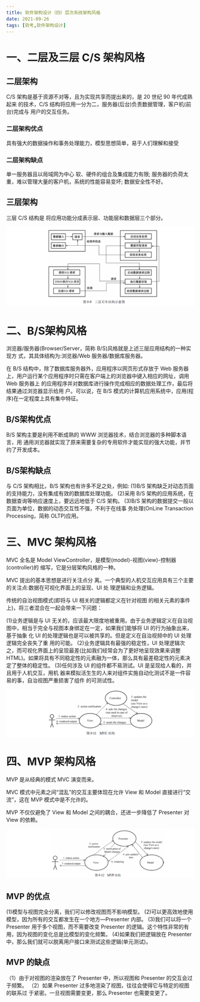 ```yaml
---
title: 软件架构设计（四）层次系统架构风格
date: 2021-09-26
tags: [软考,软件架构设计]
---
```



# 一、二层及三层 C/S 架构风格

## 二层架构
C/S 架构是基于资源不对等，且为实现共享而提出来的，是 20 世纪 90 年代成熟起来 的技术，C/S 结构将应用一分为二，服务器(后台)负责数据管理，客户机(前台)完成与 用户的交互任务。

### 二层架构优点
具有强大的数据操作和事务处理能力，模型思想简单，易于人们理解和接受

### 二层架构缺点
单一服务器且以局域网为中心
软、硬件的组合及集成能力有限;
服务器的负荷太重，难以管理大量的客户机，系统的性能容易变坏;
数据安全性不好。

## 三层架构
三层 C/S 结构是 将应用功能分成表示层、功能层和数据层三个部分。

![](/images/ruankao/6-40.png)

# 二、B/S架构风格

浏览器/服务器(Browser/Server，简称 B/S)风格就是上述三层应用结构的一种实现方 式，其具体结构为:浏览器/Web 服务器/数据库服务器。

在 B/S 结构中，除了数据库服务器外，应用程序以网页形式存放于 Web 服务器上，用户运行某个应用程序时只需在客户端上的浏览器中键入相应的网址，调用 Web 服务器上 的应用程序并对数据库进行操作完成相应的数据处理工作，最后将结果通过浏览器显示给用 户。可以说，在 B/S 模式的计算机应用系统中，应用(程序)在一定程度上具有集中特征。

## B/S架构优点
B/S 架构主要是利用不断成熟的 WWW 浏览器技术，结合浏览器的多种脚本语言，用 通用浏览器就实现了原来需要复杂的专用软件才能实现的强大功能，并节约了开发成本。

## B/S架构缺点
与 C/S 架构相比，B/S 架构也有许多不足之处，例如:
(1)B/S 架构缺乏对动态页面的支持能力，没有集成有效的数据库处理功能。
(2)采用 B/S 架构的应用系统，在数据查询等响应速度上，要远远地低于 C/S 架构。
(3)B/S 架构的数据提交一般以页面为单位，数据的动态交互性不强，不利于在线事 务处理(OnLine Transaction Processing，简称 OLTP)应用。

# 三、MVC 架构风格
MVC 全名是 Model ViewController，是模型(model)-视图(view)-控制器(controller)的 缩写，它是分层架构风格的一种。

MVC 提出的基本思想是进行关注点分 离。一个典型的人机交互应用具有三个主要的关注点:数据在可视化界面上的呈现、UI 处 理逻辑和业务逻辑。

传统的自治视图模式(即将与 UI 相关的逻辑都定义在针对视图 的相关元素的事件上)，将三者混合在一起会带来一下问题：

(1)业务逻辑是与 UI 无关的，应该最大限度地被重用。由于业务逻辑定义在自治视 图中，相当于完全与视图本身绑定在一定，如果我们能够将 UI 的行为抽象出来，基于抽象 化 UI 的处理逻辑也是可以被共享的。但是定义在自治视频中的 UI 处理逻辑完全丧失了重 用的可能。
(2)业务逻辑具有最强的稳定性，UI 处理逻辑次之，而可视化界面上的呈现最差(比如我们经常会为了更好地呈现效果来调整 HTML)。如果将具有不同稳定性的元素融为一体，那么具有最差稳定性的元素决定了整体的稳定性。
(3)任何涉及 UI 的组件都不易测试。UI 是呈现给人看的，并且用于人机交互，用机 器来模拟活生生的人来对组件实施自动化测试不是一件容易的事，自治视图严重损害了组件 的可测试性。

![](/images/ruankao/6-41.png)

# 四、MVP 架构风格

MVP 是从经典的模式 MVC 演变而来。

MVC 模式中元素之间“混乱”的交互主要体现在允许 View 和 Model 直接进行“交流”，这在 MVP 模式中是不允许的。

MVP 不仅仅避免了 View 和 Model 之间的耦合，还进一步降低了 Presenter 对 View 的依赖。

![](/images/ruankao/6-42.png)

## MVP 的优点
(1)模型与视图完全分离，我们可以修改视图而不影响模型。 (2)可以更高效地使用模型，因为所有的交互都发生在一个地方—Presenter 内部。
(3)我们可以将一个 Presenter 用于多个视图，而不需要改变 Presenter 的逻辑。这个特性非常的有用，因为视图的变化总是比模型的变化频繁。
(4)如果我们把逻辑放在 Presenter 中，那么我们就可以脱离用户接口来测试这些逻辑(单元测试)。

## MVP 的缺点
（1）由于对视图的渲染放在了 Presenter 中，所以视图和 Presenter 的交互会过于频繁。
（2）如果 Presenter 过多地渲染了视图，往往会使得它与特定的视图的联系过 于紧密。一旦视图需要变更，那么 Presenter 也需要变更了。